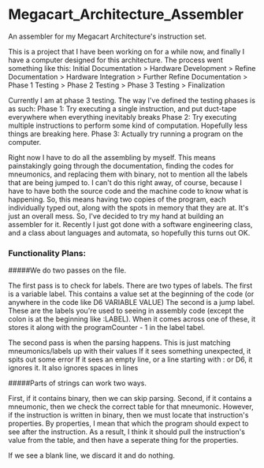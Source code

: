 # Megacart_Architecture_Assembler
An assembler for my Megacart Architecture's instruction set.

This is a project that I have been working on for a while now, and finally I have a computer designed for this architecture. The process went something like this:
Initial Documentation > Hardware Development > Refine Documentation > Hardware Integration > Further Refine Documentation > Phase 1 Testing > Phase 2 Testing > Phase 3 Testing > Finalization

Currently I am at phase 3 testing. The way I've defined the testing phases is as such:
Phase 1: Try executing a single instruction, and put duct-tape everywhere when everything inevitably breaks
Phase 2: Try executing multiple instructions to perform some kind of computation. Hopefully less things are breaking here.
Phase 3: Actually try running a program on the computer.

Right now I have to do all the assembling by myself. This means painstakingly going through the documentation, finding the codes for mneumonics, and replacing them with binary, not to mention all the labels that are being jumped to. I can't do this right away, of course, because I have to have both the source code and the machine code to know what is happening. So, this means having two copies of the program, each individually typed out, along with the spots in memory that they are at. It's just an overall mess.
So, I've decided to try my hand at building an assembler for it. Recently I just got done with a software engineering class, and a class about languages and automata, so hopefully this turns out OK.

### Functionality Plans:
#####We do two passes on the file.

The first pass is to check for labels.
There are two types of labels.
The first is a variable label. This contains a value set at the beginning of the code (or anywhere in the code like D6 VARIABLE VALUE)
The second is a jump label. These are the labels you're used to seeing in assembly code (except the colon is at the beginning like :LABEL).
When it comes across one of these, it stores it along with the programCounter - 1 in the label tabel.

The second pass is when the parsing happens. This is just matching mneumonics/labels up with their values
If it sees something unexpected, it spits out some error
If it sees an empty line, or a line starting with : or D6, it ignores it.
It also ignores spaces in lines

#####Parts of strings can work two ways.

First, if it contains binary, then we can skip parsing.
Second, if it contains a mneumonic, then we check the correct table for that mneumonic.
However, if the instruction is written in binary, then we must locate that instruction's properties.
By properties, I mean that which the program should expect to see after the instruction.
As a result, I think it should pull the instruction's value from the table, and then have a seperate thing for the properties.

If we see a blank line, we discard it and do nothing.
